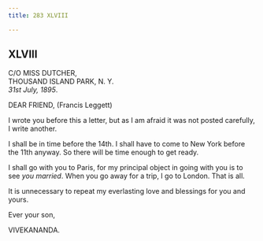 ```yaml
---
title: 283 XLVIII

---
```

  

  


## XLVIII

C/O MISS DUTCHER,  
THOUSAND ISLAND PARK, N. Y.  
*31st July, 1895*.

DEAR FRIEND, (Francis Leggett)

I wrote you before this a letter, but as I am afraid it was not posted
carefully, I write another.

I shall be in time before the 14th. I shall have to come to New York
before the 11th anyway. So there will be time enough to get ready.

I shall go with you to Paris, for my principal object in going with you
is to see *you married*. When you go away for a trip, I go to London.
That is all.

It is unnecessary to repeat my everlasting love and blessings for you
and yours.

Ever your son,

VIVEKANANDA.